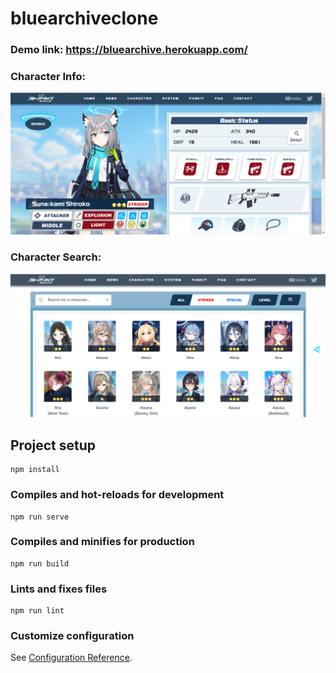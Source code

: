 # bluearchiveclone

### Demo link: https://bluearchive.herokuapp.com/

### Character Info:
![info](ba-studentinfo.png)

### Character Search:
![search](ba-studentsearch.png)







## Project setup
```
npm install
```

### Compiles and hot-reloads for development
```
npm run serve
```

### Compiles and minifies for production
```
npm run build
```

### Lints and fixes files
```
npm run lint
```

### Customize configuration
See [Configuration Reference](https://cli.vuejs.org/config/).
